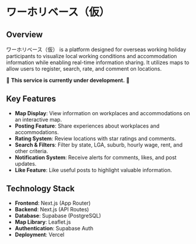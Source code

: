 # ワーホリベース（仮）

## Overview

ワーホリベース（仮） is a platform designed for overseas working holiday participants to visualize local working conditions and accommodation information while enabling real-time information sharing. It utilizes maps to allow users to register, search, rate, and comment on locations.

🚧 **This service is currently under development.** 🚧

## Key Features

- **Map Display**: View information on workplaces and accommodations on an interactive map.
- **Posting Feature**: Share experiences about workplaces and accommodations.
- **Rating System**: Review locations with star ratings and comments.
- **Search & Filters**: Filter by state, LGA, suburb, hourly wage, rent, and other criteria.
- **Notification System**: Receive alerts for comments, likes, and post updates.
- **Like Feature**: Like useful posts to highlight valuable information.

## Technology Stack

- **Frontend**: Next.js (App Router)
- **Backend**: Next.js (API Routes)
- **Database**: Supabase (PostgreSQL)
- **Map Library**: Leaflet.js
- **Authentication**: Supabase Auth
- **Deployment**: Vercel
